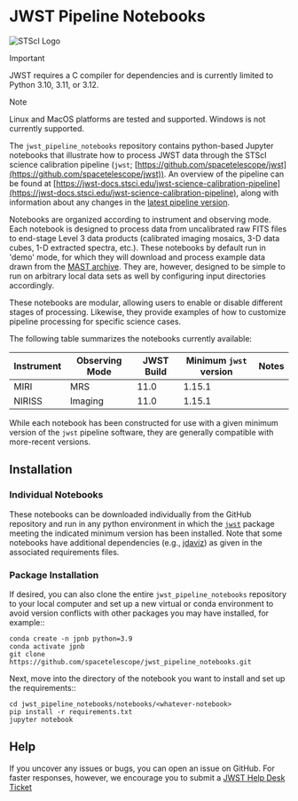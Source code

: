 # JWST Pipeline Notebooks

![STScI Logo](_static/stsci_header.png)

> [!IMPORTANT]
> JWST requires a C compiler for dependencies and is currently limited to Python 3.10, 3.11, or 3.12.

> [!NOTE]
> Linux and MacOS platforms are tested and supported.  Windows is not currently supported.

The ``jwst_pipeline_notebooks`` repository contains python-based Jupyter notebooks that illustrate how to process JWST data through the STScI science calibration pipeline (``jwst``;  [https://github.com/spacetelescope/jwst](https://github.com/spacetelescope/jwst)).  An overview of the pipeline can be found at [https://jwst-docs.stsci.edu/jwst-science-calibration-pipeline](https://jwst-docs.stsci.edu/jwst-science-calibration-pipeline), along with information about any changes in the [latest pipeline version](https://jwst-docs.stsci.edu/jwst-science-calibration-pipeline/jwst-operations-pipeline-build-information).

Notebooks are organized according to instrument and observing mode.  Each notebook is designed to process data from uncalibrated raw FITS files to end-stage Level 3 data products (calibrated imaging mosaics, 3-D data cubes, 1-D extracted spectra, etc.).  These notebooks by default run in 'demo' mode, for which they will download and process example data drawn from the [MAST archive](https://archive.stsci.edu/).  They are, however, designed to be simple to run on arbitrary local data sets as well by configuring input directories accordingly.

These notebooks are modular, allowing users to enable or disable different stages of processing.  Likewise, they provide examples of how to customize pipeline processing for specific science cases. 

The following table summarizes the notebooks currently available:

| Instrument | Observing Mode | JWST Build | Minimum ``jwst`` version | Notes                                         |
|------------|----------------|------------|--------------------------|-----------------------------------------------|
| MIRI       | MRS            | 11.0       | 1.15.1                   |                                               |
| NIRISS     | Imaging        | 11.0       | 1.15.1                   |                                               |

While each notebook has been constructed for use with a given minimum version of the ``jwst`` pipeline software, they are generally compatible with more-recent versions.

## Installation

### Individual Notebooks

These notebooks can be downloaded individually from the GitHub repository and run in any python environment in which the [``jwst``](https://github.com/spacetelescope/jwst) package meeting the indicated minimum version has been installed.  Note that some notebooks have additional dependencies (e.g., [jdaviz](https://github.com/spacetelescope/jdaviz/)) as given in the associated requirements files.

### Package Installation

If desired, you can also clone the entire ``jwst_pipeline_notebooks`` repository to your local computer and set up a new virtual or conda environment
to avoid version conflicts with other packages you may have installed, for example::

    conda create -n jpnb python=3.9
    conda activate jpnb
    git clone https://github.com/spacetelescope/jwst_pipeline_notebooks.git

Next, move into the directory of the notebook you want to install and set up the requirements::

    cd jwst_pipeline_notebooks/notebooks/<whatever-notebook>
    pip install -r requirements.txt
    jupyter notebook

## Help

If you uncover any issues or bugs, you can open an issue on GitHub. For faster responses, however, we encourage you to submit a [JWST Help Desk Ticket](jwsthelp.stsci.edu)

